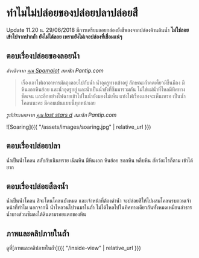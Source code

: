 ---
---

# ทำไมไม่ปล่อยของปล่อยปลาปล่อยสี

Update 11.20 น. 29/06/2018 มีการเตรียมลอยกล่องยังชีพลงจากปล่องด้านต้นน้ำ **ไม่ใช่ลอยเข้าไปจากปากถ้ำ** **ยังไม่ได้ลอย เพราะยังไม่เจอปล่องที่เชื่อมแน่ๆ**

## ตอบเรื่องปล่อยของลอยน้ำ

_อ้างอิงจาก [คุณ Spamalot](https://pantip.com/topic/37803852/comment2170) สมาชิก Pantip.com_

> เรื่องเอาไฟเอาอาหารมัดถุงลอยไปกับน้ำ น้ำอุดรูทางเข้าอยู่ ลักษณะถ้ำคดเคี้ยวมีขึ้นมีลง มีหินงอกหินย้อย และน้ำอุดรูอยู่ และน้ำเป็นน้ำขังที่ซึมมารวมกัน ไม่ใช่แม่น้ำที่ไหลมีทิศทางชัดเจน และอีกอย่างไฟฉายเข้าไปในน้ำยังมองไม่เห็น แท่งไฟเรืองแสงจะเห็นเหรอ เป็นน้ำโคลนนะคะ มีคอมเม้นแบบนี้ทุกหน้าเลย

_รูปประกอบจาก [คุณ lost stars d](https://pantip.com/topic/37803852/comment3304) สมาชิก Pantip.com_

![Soaring]({{ "/assets/images/soaring.jpg" | relative_url }})

## ตอบเรื่องปล่อยปลา

น้ำเป็นน้ำโคลน สลับกับเนินทราย เนินหิน มีหินงอก หินย้อย ซอกหิน หลืบหิน
สัตว์อะไรก็ตาม เข้าได้ยาก

## ตอบเรื่องปล่อยสีลงน้ำ

น้ำเป็นน้ำโคลน สีจะโดนโคลนบังหมด และเจ้าหน้าที่ต้องดำน้ำ จะปล่อยสีให้ไปผสมโคลนรบกวนเจ้าหน้าที่ทำไม นอกจากนี้ น้ำไหลวนไปวนมาในถ้ำ ไม่ได้ไหลไปในทิศทางเดียวกันทั้งหมดเหมือนลำธาร น้ำบางส่วนซึมลงใต้ดินตามรอยแตกของหิน

## ภาพและคลิปภายในถ้ำ

ดูที่[ภาพและคลิปภายในถ้ำ]({{ "/inside-view" | relative_url }})
